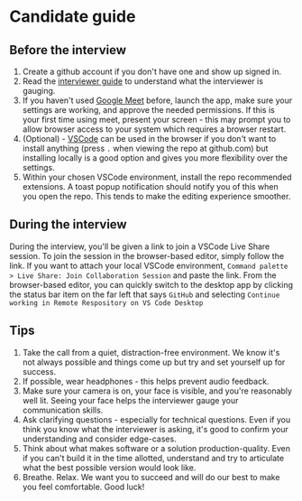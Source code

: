 # Candidate guide

## Before the interview

1. Create a github account if you don't have one and show up signed in.
2. Read the [interviewer guide](./onix_interviewer.md) to understand what the
   interviewer is gauging.
3. If you haven't used [Google Meet](meet.google.com) before, launch the app,
   make sure your settings are working, and approve the needed permissions. If
   this is your first time using meet, present your screen - this may prompt you
   to allow browser access to your system which requires a browser restart.
4. (Optional) - [VSCode](https://code.visualstudio.com/) can be used in the
   browser if you don't want to install anything (press `.` when viewing the
   repo at github.com) but installing locally is a good option and gives you
   more flexibility over the settings.
5. Within your chosen VSCode environment, install the repo recommended
   extensions. A toast popup notification should notify you of this when you
   open the repo. This tends to make the editing experience smoother.

## During the interview

During the interview, you'll be given a link to join a VSCode Live Share
session. To join the session in the browser-based editor, simply follow the
link. If you want to attach your local VSCode environment, `Command palette >
Live Share: Join Collaboration Session` and paste the link. From the
browser-based editor, you can quickly switch to the desktop app by clicking the
status bar item on the far left that says `GitHub` and selecting `Continue
working in Remote Respository on VS Code Desktop`

## Tips

1. Take the call from a quiet, distraction-free environment. We know it's not
   always possible and things come up but try and set yourself up for success.
2. If possible, wear headphones - this helps prevent audio feedback.
3. Make sure your camera is on, your face is visible, and you're reasonably well
   lit. Seeing your face helps the interviewer gauge your communication skills.
4. Ask clarifying questions - especially for technical questions. Even if you
   think you know what the interviewer is asking, it's good to confirm your
   understanding and consider edge-cases.
5. Think about what makes software or a solution production-quality. Even if you
   can't build it in the time allotted, understand and try to articulate what
   the best possible version would look like.
6. Breathe. Relax. We want you to succeed and will do our best to make you feel
   comfortable. Good luck!
